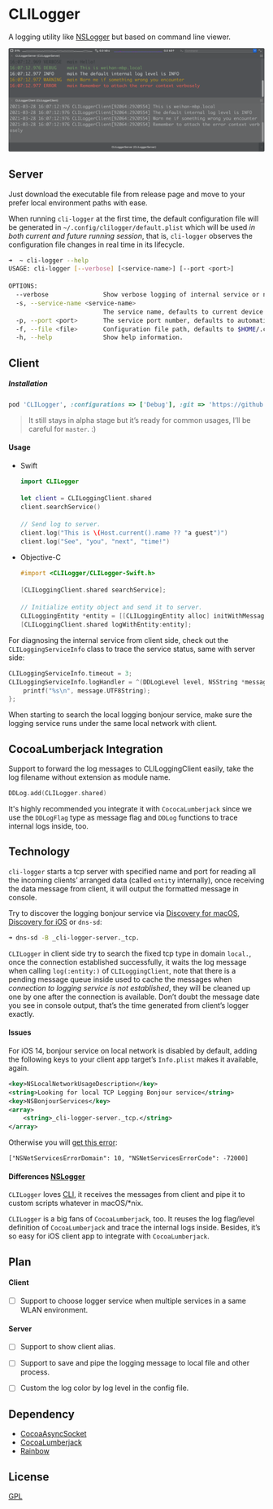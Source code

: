 # CLILogger

A logging utility like [NSLogger](https://github.com/fpillet/NSLogger) but based on command line viewer.

![example](./Resources/example.png)

## Server

Just download the executable file from release page and move to your prefer local environment paths with ease.

When running `cli-logger` at the first time, the default configuration file will be generated in `~/.config/clilogger/default.plist` which will be used *in both current and future running session*, that is, `cli-logger` observes the configuration file changes in real time in its lifecycle.

```bash
➜  ~ cli-logger --help
USAGE: cli-logger [--verbose] [<service-name>] [--port <port>]

OPTIONS:
  --verbose               Show verbose logging of internal service or not.
  -s, --service-name <service-name>
                          The service name, defaults to current device host name.
  -p, --port <port>       The service port number, defaults to automatic.
  -f, --file <file>       Configuration file path, defaults to $HOME/.config/clilogger/default.plist.
  -h, --help              Show help information.
```



## Client

##### Installation

```ruby
pod 'CLILogger', :configurations => ['Debug'], :git => 'https://github.com/CLILogger/CLILogger', :branch => 'master'
```

> It still stays in alpha stage but it’s ready for common usages, I’ll be careful for `master`. :)



#### Usage

* Swift

  ```swift
  import CLILogger
  
  let client = CLILoggingClient.shared
  client.searchService()
  
  // Send log to server.
  client.log("This is \(Host.current().name ?? "a guest")")
  client.log("See", "you", "next", "time!")
  ```
  
* Objective-C

  ```objective-c
  #import <CLILogger/CLILogger-Swift.h>
  
  [CLILoggingClient.shared searchService];
  
  // Initialize entity object and send it to server.
  CLILoggingEntity *entity = [[CLILoggingEntity alloc] initWithMessage:@"Hello, world!" flag:DDLogFlagInfo module:[NSString stringWithFormat:@"%s", __FILE__]];
  [CLILoggingClient.shared logWithEntity:entity];
  ```

For diagnosing the internal service from client side, check out the `CLILoggingServiceInfo` class to trace the service status, same with server side:

```objective-c
CLILoggingServiceInfo.timeout = 3;
CLILoggingServiceInfo.logHandler = ^(DDLogLevel level, NSString *message) {
    printf("%s\n", message.UTF8String);
};
```

When starting to search the local logging bonjour service, make sure the logging service runs under the same local network with client.



## CocoaLumberjack Integration

Support to forward the log messages to CLILoggingClient easily, take the log filename without extension as module name.

```swift
DDLog.add(CLILogger.shared)
```

It's highly recommended you integrate it with `CococaLumberjack` since we use the `DDLogFlag` type as message flag and `DDLog` functions to trace internal logs inside, too.



## Technology

`cli-logger` starts a tcp server with specified name and port for reading all the incoming clients’ arranged data (called `entity` internally), once receiving the data message from client, it will output the formatted message in console.

Try to discover the logging bonjour service via [Discovery for macOS](https://apps.apple.com/app/discovery-dns-sd-browser/id1381004916?mt=12), [Discovery for iOS](https://apps.apple.com/app/discovery-dns-sd-browser/id305441017) or `dns-sd`:

```bash
➜ dns-sd -B _cli-logger-server._tcp.
```

`CLILogger` in client side try to search the fixed tcp type in domain `local.`,  once the connection established successfully, it waits the log message when calling `log(:entity:)` of `CLILoggingClient`, note that there is a pending message queue inside used to cache the messages when *connection to logging service is not established*, they will be cleaned up one by one after the connection is available. Don’t doubt the message date you see in console output, that’s the time generated from client’s logger exactly.



#### Issues

For iOS 14, bonjour service on local network is disabled by default, adding the following keys to your client app target’s `Info.plist` makes it available, again.

```xml
<key>NSLocalNetworkUsageDescription</key>
<string>Looking for local TCP Logging Bonjour service</string>
<key>NSBonjourServices</key>
<array>
	<string>_cli-logger-server._tcp.</string>
</array>
```

Otherwise you will [get this error](https://developer.apple.com/forums/thread/653316):

````
["NSNetServicesErrorDomain": 10, "NSNetServicesErrorCode": -72000]
````



#### Differences [NSLogger](https://github.com/fpillet/NSLogger)

`CLILogger` loves [CLI](https://en.wikipedia.org/wiki/Command-line_interface), it receives the messages from client and pipe it to custom scripts whatever in macOS/*nix.

`CLILogger` is a big fans of `CocoaLumberjack`, too. It reuses the log flag/level definition of `CocoaLumberjack` and trace the internal logs inside. Besides, it’s so easy for iOS client app to integrate with `CocoaLumberjack`.



## Plan

#### Client

- [ ] Support to choose logger service when multiple services in a same WLAN environment.

#### Server

- [ ] Support to show client alias.
- [ ] Support to save and pipe the logging message to local file and other process.
- [ ] Custom the log color by log level in the config file.



## Dependency

* [CocoaAsyncSocket](https://github.com/robbiehanson/CocoaAsyncSocket)
* [CocoaLumberjack](https://github.com/CocoaLumberjack/CocoaLumberjack)
* [Rainbow](https://github.com/onevcat/Rainbow)



## License

[GPL](./LICENSE.txt)

